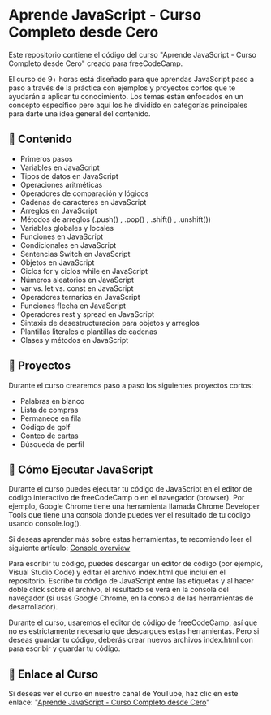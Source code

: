 # Aprende JavaScript - Curso Completo desde Cero
Este repositorio contiene el código del curso "Aprende JavaScript - Curso Completo desde Cero" creado para freeCodeCamp.

El curso de 9+ horas está diseñado para que aprendas JavaScript paso a paso a través de la práctica con ejemplos y proyectos cortos que te ayudarán a aplicar tu conocimiento. Los temas están enfocados en un concepto específico pero aquí los he dividido en categorías principales para darte una idea general del contenido.

## 🔹 Contenido
- Primeros pasos
- Variables en JavaScript
- Tipos de datos en JavaScript
- Operaciones aritméticas
- Operadores de comparación y lógicos
- Cadenas de caracteres en JavaScript
- Arreglos en JavaScript
- Métodos de arreglos (.push() ,  .pop() , .shift() , .unshift())
- Variables globales y locales
- Funciones en JavaScript
- Condicionales en JavaScript
- Sentencias Switch en JavaScript
- Objetos en JavaScript 
- Ciclos for y ciclos while en JavaScript
- Números aleatorios en JavaScript
- var vs. let vs. const en JavaScript
- Operadores ternarios en JavaScript
- Funciones flecha en JavaScript
- Operadores rest y spread en JavaScript
- Sintaxis de desestructuración para objetos y arreglos
- Plantillas literales o plantillas de cadenas
- Clases y métodos en JavaScript

## 🔸 Proyectos
Durante el curso crearemos paso a paso los siguientes proyectos cortos:
- Palabras en blanco
- Lista de compras
- Permanece en fila
- Código de golf
- Conteo de cartas
- Búsqueda de perfil

## 🔹 Cómo Ejecutar JavaScript
Durante el curso puedes ejecutar tu código de JavaScript en el editor de código interactivo de freeCodeCamp o en el navegador (browser). Por ejemplo, Google Chrome tiene una herramienta llamada Chrome Developer Tools que tiene una consola donde puedes ver el resultado de tu código usando console.log(). 

Si deseas aprender más sobre estas herramientas, te recomiendo leer el siguiente artículo: [Console overview](https://developer.chrome.com/docs/devtools/console/)

Para escribir tu código, puedes descargar un editor de código (por ejemplo, Visual Studio Code) y editar el archivo index.html que incluí en el repositorio. Escribe tu código de JavaScript entre las etiquetas <script> y </script> y al hacer doble click sobre el archivo, el resultado se verá en la consola del navegador (si usas Google Chrome, en la consola de las herramientas de desarrollador).

Durante el curso, usaremos el editor de código de freeCodeCamp, así que no es estrictamente necesario que descargues estas herramientas. Pero si deseas guardar tu código, deberás crear nuevos archivos index.html con <script> y </script> para escribir y guardar tu código.

## 🔸 Enlace al Curso
Si deseas ver el curso en nuestro canal de YouTube, haz clic en este enlace: "[Aprende JavaScript - Curso Completo desde Cero](https://www.youtube.com/watch?v=ivdTnPl1ND0)"


